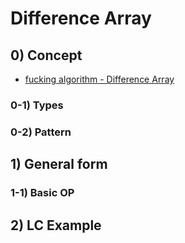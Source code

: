# Difference Array 

## 0) Concept
- [fucking algorithm - Difference Array](https://labuladong.github.io/algo/2/19/23/)

### 0-1) Types

### 0-2) Pattern

## 1) General form

### 1-1) Basic OP

## 2) LC Example

